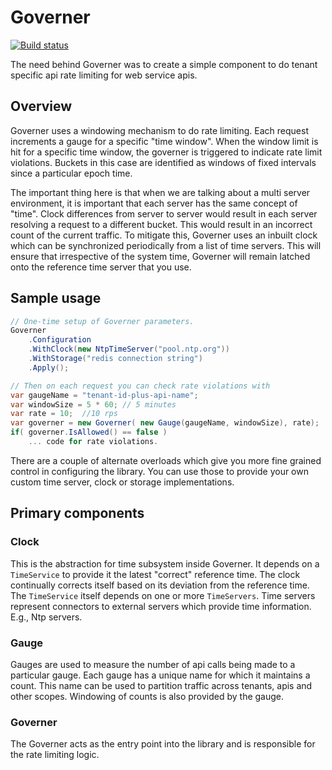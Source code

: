 # Governer
[![Build status](https://ci.appveyor.com/api/projects/status/afho24kma3psc734?svg=true)](https://ci.appveyor.com/project/sirius17/governer)

The need behind Governer was to create a simple component to do tenant specific api rate limiting for web service apis.

## Overview
Governer uses a windowing mechanism to do rate limiting. Each request increments a gauge for a specific "time window". When the window limit is hit for a specific time window, the governer is triggered to indicate rate limit violations.
Buckets in this case are identified as windows of fixed intervals since a particular epoch time.

The important thing here is that when we are talking about a multi server environment, it is important that each server has the same concept of "time".
Clock differences from server to server would result in each server resolving a request to a different bucket. This would result in an incorrect count of the current traffic. To mitigate this, Governer uses an inbuilt clock which can be synchronized periodically from a list of time servers. This will ensure that irrespective of the system time, Governer will remain latched onto the reference time server that you use.

## Sample usage
``` c#
// One-time setup of Governer parameters.
Governer
	.Configuration
	.WithClock(new NtpTimeServer("pool.ntp.org"))
	.WithStorage("redis connection string")
	.Apply();

// Then on each request you can check rate violations with
var gaugeName = "tenant-id-plus-api-name";
var windowSize = 5 * 60; // 5 minutes
var rate = 10;  //10 rps
var governer = new Governer( new Gauge(gaugeName, windowSize), rate);
if( governer.IsAllowed() == false )
	... code for rate violations.
```
There are a couple of alternate overloads which give you more fine grained control in configuring the library. You can use those to provide your own custom time server, clock or storage implementations.

## Primary components

### Clock
This is the abstraction for time subsystem inside Governer. It depends on a `TimeService` to provide it the latest "correct" reference time. The clock continually corrects itself based on its deviation from the reference time. The `TimeService` itself depends on one or more  `TimeServers`. Time servers represent connectors to external servers which provide time information. E.g., Ntp servers.

### Gauge
Gauges are used to measure the number of api calls being made to a particular gauge. Each gauge has a unique name for which it maintains a count. This name can be used to partition traffic across tenants, apis and other scopes. Windowing of counts is also provided by the gauge.

### Governer
The Governer acts as the entry point into the library and is responsible for the rate limiting logic. 
